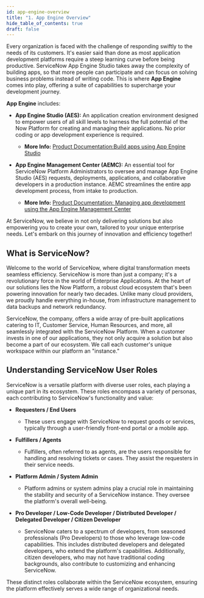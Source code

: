 ```yaml
---
id: app-engine-overview
title: "1. App Engine Overview"
hide_table_of_contents: true
draft: false
---
```


Every organization is faced with the challenge of responding swiftly to the needs of its customers. It's easier said than done as most application development platforms require a steep learning curve before being productive. ServiceNow App Engine Studio takes away the complexity of building apps, so that more people can participate and can focus on solving business problems instead of writing code. This is where **App Engine** comes into play, offering a suite of capabilities to supercharge your development journey.

**App Engine** includes:

* **App Engine Studio (AES):** An application creation environment designed to empower users of all skill levels to harness the full potential of the Now Platform for creating and managing their applications. No prior coding or app development experience is required.
  * **More Info:** [Product Documentation:Build apps using App Engine Studio](https://docs.servicenow.com/csh?topicname=aes-overview.html&version=latest)

* **App Engine Management Center (AEMC):** An essential tool for ServiceNow Platform Administrators to oversee and manage App Engine Studio (AES) requests, deployments, applications, and collaborative developers in a production instance. AEMC streamlines the entire app development process, from intake to production.
  * **More Info:** [Product Documentation: Managing app development using the App Engine Management Center](https://docs.servicenow.com/csh?topicname=monitor-requests-using-aemc.html&version=latest)

At ServiceNow, we believe in not only delivering solutions but also empowering you to create your own, tailored to your unique enterprise needs. Let's embark on this journey of innovation and efficiency together!

## What is ServiceNow?

Welcome to the world of ServiceNow, where digital transformation meets seamless efficiency. ServiceNow is more than just a company; it's a revolutionary force in the world of Enterprise Applications. At the heart of our solutions lies the Now Platform, a robust cloud ecosystem that's been powering innovation for nearly two decades. Unlike many cloud providers, we proudly handle everything in-house, from infrastructure management to data backups and network redundancy.

ServiceNow, the company, offers a wide array of pre-built applications catering to IT, Customer Service, Human Resources, and more, all seamlessly integrated with the ServiceNow Platform. When a customer invests in one of our applications, they not only acquire a solution but also become a part of our ecosystem. We call each customer's unique workspace within our platform an "instance."

## Understanding ServiceNow User Roles

ServiceNow is a versatile platform with diverse user roles, each playing a unique part in its ecosystem. These roles encompass a variety of personas, each contributing to ServiceNow's functionality and value:

* **Requesters / End Users**
  * These users engage with ServiceNow to request goods or services, typically through a user-friendly front-end portal or a mobile app.

* **Fulfillers / Agents**
  * Fulfillers, often referred to as agents, are the users responsible for handling and resolving tickets or cases. They assist the requesters in their service needs.

* **Platform Admin / System Admin**
  * Platform admins or system admins play a crucial role in maintaining the stability and security of a ServiceNow instance. They oversee the platform's overall well-being.

* **Pro Developer / Low-Code Developer / Distributed Developer / Delegated Developer / Citizen Developer**
  * ServiceNow caters to a spectrum of developers, from seasoned professionals (Pro Developers) to those who leverage low-code capabilities. This includes distributed developers and delegated developers, who extend the platform's capabilities. Additionally, citizen developers, who may not have traditional coding backgrounds, also contribute to customizing and enhancing ServiceNow.

These distinct roles collaborate within the ServiceNow ecosystem, ensuring the platform effectively serves a wide range of organizational needs.

